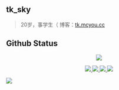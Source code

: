## tk_sky  
> 20岁，事学生（  博客：[tk.mcyou.cc](tk.mcyou.cc)  

## Github Status
<p align="center">
  <a href="http://tk.mcyou.cc">
    <img src="https://github-readme-stats-eight-theta.vercel.app/api?username=tksky1&show_icons=true&include_all_commits=true&count_private=true&hide=issues"/> 
  </a>
</p>
<p align="center">
  <a href="https://github.com/tksky1"> 
    <img src="https://github-readme-stats-eight-theta.vercel.app/api/top-langs/?username=tksky1&layout=compact&langs_count=5"/>  <!--可修改-->
  </a>
   <a href="https://https://github.com/tksky1/CubeUniverse"> 
    <img src="https://github-readme-stats.anuraghazra1.vercel.app/api/pin/?username=tksky1&repo=CubeUniverse"/>
  </a>  
   <a href="https://https://github.com/tksky1/BBSIndex"> 
    <img src="https://github-readme-stats.anuraghazra1.vercel.app/api/pin/?username=tksky1&repo=BBSIndex"/>
  </a>  
  <a href="https://https://github.com/tksky1/MCGenshin"> 
    <img src="https://github-readme-stats.anuraghazra1.vercel.app/api/pin/?username=tksky1&repo=MCGenshin"/>
  </a>  
</p>

<img src="https://github.com/saadeghi/saadeghi/blob/master/dino.gif">
